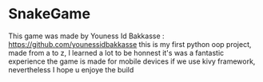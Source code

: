 # SnakeGame

This game was made by Youness Id Bakkasse : https://github.com/younessidbakkasse
this is my first python oop project, made from a to z, I learned a lot to be honnest
it's was a fantastic experience the game is made for mobile devices if we use kivy framework,
nevertheless I hope u enjoye the build
